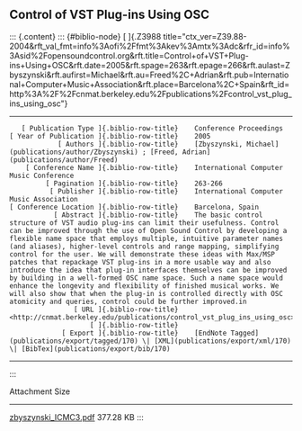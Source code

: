 ## Control of VST Plug-ins Using OSC

::: {.content}
::: {#biblio-node}
[ ]{.Z3988
title="ctx_ver=Z39.88-2004&rft_val_fmt=info%3Aofi%2Ffmt%3Akev%3Amtx%3Adc&rfr_id=info%3Asid%2Fopensoundcontrol.org&rft.title=Control+of+VST+Plug-ins+Using+OSC&rft.date=2005&rft.spage=263&rft.epage=266&rft.aulast=Zbyszynski&rft.aufirst=Michael&rft.au=Freed%2C+Adrian&rft.pub=International+Computer+Music+Association&rft.place=Barcelona%2C+Spain&rft_id=http%3A%2F%2Fcnmat.berkeley.edu%2Fpublications%2Fcontrol_vst_plug_ins_using_osc"}

  -------------------------------------------- -- -------------------------------------------------------------------------------------------------------------------------------------------------------------------------------------------------------------------------------------------------------------------------------------------------------------------------------------------------------------------------------------------------------------------------------------------------------------------------------------------------------------------------------------------------------------------------------------------------------------------------------------------------------------------------------------------------------------------------------------------------------------------------------------------
       [ Publication Type ]{.biblio-row-title}    Conference Proceedings
    [ Year of Publication ]{.biblio-row-title}    2005
                [ Authors ]{.biblio-row-title}    [Zbyszynski, Michael](publications/author/Zbyszynski) ; [Freed, Adrian](publications/author/Freed)
        [ Conference Name ]{.biblio-row-title}    International Computer Music Conference
             [ Pagination ]{.biblio-row-title}    263-266
              [ Publisher ]{.biblio-row-title}    International Computer Music Association
    [ Conference Location ]{.biblio-row-title}    Barcelona, Spain
               [ Abstract ]{.biblio-row-title}    The basic control structure of VST audio plug-ins can limit their usefulness. Control can be improved through the use of Open Sound Control by developing a flexible name space that employs multiple, intuitive parameter names (and aliases), higher-level controls and range mapping, simplifying control for the user. We will demonstrate these ideas with Max/MSP patches that repackage VST plug-ins in a more usable way and also introduce the idea that plug-in interfaces themselves can be improved by building in a well-formed OSC name space. Such a name space would enhance the longevity and flexibility of finished musical works. We will also show that when the plug-in is controlled directly with OSC atomicity and queries, control could be further improved.in
                    [ URL ]{.biblio-row-title}    <http://cnmat.berkeley.edu/publications/control_vst_plug_ins_using_osc>
                        [ ]{.biblio-row-title}    
                 [ Export ]{.biblio-row-title}    [EndNote Tagged](publications/export/tagged/170) \| [XML](publications/export/xml/170) \| [BibTex](publications/export/bib/170)
  -------------------------------------------- -- -------------------------------------------------------------------------------------------------------------------------------------------------------------------------------------------------------------------------------------------------------------------------------------------------------------------------------------------------------------------------------------------------------------------------------------------------------------------------------------------------------------------------------------------------------------------------------------------------------------------------------------------------------------------------------------------------------------------------------------------------------------------------------------------
:::

  Attachment                                           Size
  ---------------------------------------------------- -----------
  [zbyszynski_ICMC3.pdf](files/zbyszynski_ICMC3.pdf)   377.28 KB
:::
